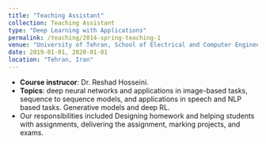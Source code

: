 ```yaml
---
title: "Teaching Assistant"
collection: Teaching Assistant
type: "Deep Learning with Applications"
permalink: /teaching/2014-spring-teaching-1
venue: "University of Tehran, School of Electrical and Computer Engineering, University College of Engineering"
date: 2019-01-01, 2020-01-01
location: "Tehran, Iran"
---
```


* **Course instrucor**: Dr. Reshad Hosseini.
* **Topics**: deep neural networks and applications in image-based tasks, sequence to sequence models, and applications in speech and NLP based tasks. Generative models and deep RL.
* Our responsibilities included Designing homework and helping students with assignments, delivering the assignment, marking projects, and exams.